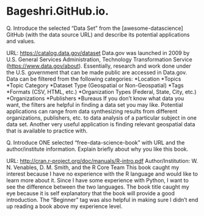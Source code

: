 # Bageshri.GitHub.io.

Q.	Introduce the selected “Data Set” from the [awesome-datascience] GitHub (with the data source URL) and describe its potential applications and values.

URL: https://catalog.data.gov/dataset
Data.gov was launched in 2009 by U.S. General Services Administration, Technology Transformation Service (https://www.data.gov/about). Essentially, research and work done under the U.S. government that can be made public are accessed in Data.gov. Data can be filtered from the following categories:
*Location
*Topics
*Topic Category
*Dataset Type (Geospatial or Non-Geospatial)
*Tags
*Formats (CSV, HTML, etc.)
*Organization Types (Federal, State, City, etc.)
*Organizations
*Publishers
*Bureaus
If you don’t know what data you want, the filters are helpful in finding a data set you may like. Potential applications can range from data synthesizing results from different organizations, publishers, etc. to data analysis of a particular subject in one data set. Another very useful application is finding relevant geospatial data that is available to practice with. 

Q.	Introduce ONE selected “free-data-science-book” with URL and the author/institute information. Explain briefly about why you like this book.

URL: http://cran.r-project.org/doc/manuals/R-intro.pdf
Author/Institution: W. N. Venables, D. M. Smith, and the R Core Team
	This book caught my interest because I have no experience with the R language and would like to learn more about it. Since I have some experience with Python, I want to see the difference between the two languages. The book title caught my eye because it is self explanatory that the book will provide a good introduction. The “Beginner” tag was also helpful in making sure I didn’t end up reading a book above my experience level.
